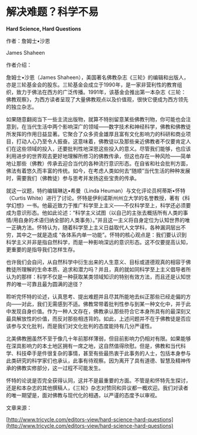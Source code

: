 # 解决难题？科学不易

**Hard Science, Hard Questions**

作者：詹姆士•沙恩

James Shaheen

作者介绍：

詹姆士•沙恩（James Shaheen），美国著名佛教杂志《三轮》的编辑和出版人，亦是三轮基金会的股东。三轮基金会成立于1990年，是一家非营利性的教育组织，致力于佛法在西方的广泛传播。1991年，该基金会推出第一本杂志《三轮：佛教观察》，为西方读者呈现了大量佛教观点以及价值观，很快它便成为西方领先的独立杂志。

如果随意翻阅当下一些主流出版物，就算不特别留意某些佛教刊物，你可能也会注意到，在当代生活中两个影响深广的领域——数字技术和神经科学，佛教和佛教徒所发挥的作用日益显著。它聚合了众多资金雄厚且富有文化影响力的科研和商业项目，打动人心乃至令人振奋。这意味着，佛教徒以及那些亲近佛教者不仅要肯定人们在这些领域的投入，还要批判性地深思这些投入的意义。尽管我们能够，也应该利用进步的世界观去更好地理解所修习的佛教传承，但这也存在一种风险——简单地让那些（佛教）传承去迎合当代的各种流行意识形态。在自省和社会批判方面，佛法有着悠久而丰富的传统。如今，在考虑人类如何去“随顺”当代生活的种种发展时，需要我们（佛教徒）参与思考并发扬这些宝贵的传承。

就这一议题，特约编辑琳达•希曼（Linda Heuman）与文化评论员柯蒂斯•怀特（Curtis White）进行了讨论。怀特是伊利诺斯州州立大学的名誉教授，著有《科学幻想》一书。他最近致力于推广科学至上主义——不仅科学至上，科学还必须要成为意识形态。他如此论述：“科学主义试图（以自己的主张去概括所有人类的事情/用自身的术语归纳全部的人类事务）。”并且这一主义将自身定位为认知世界的唯一正确方法。怀特认为，随着科学至上主义日益取代人文学科，各种漏洞层出不穷，其中之一就是造成 “各体系内单一功能”。怀特的核心观点是：我们要认识到科学主义并非是指自然科学，而是一种影响深远的意识形态。这不仅要提高认知，更重要的是指导我们怎样生存。

也许我们会自问，从自然科学中衍生出来的人生意义、目标或道德观真的相容于佛教徒所理解的生命本质、追求和潜力吗？并且，真的就如同科学至上主义倡导者所认为的那样：科学不仅是一种获取某类领域知识的特别有效方法，而且还是认知世界的唯一可靠且最为圆满的途径？

聆听完怀特的论述，认真思考、提出难题并且尽其所能地去纠正那些已经走偏的方向——对此，我们无需感到不适。佛教常带着批判性参与到某一种文化中，并于此中发现自身价值。作为一种人文存在，佛教承认那些符合它本身所具有的最深刻又最具解放性的价值，而反对那些相违背的。如此，上述问题并不在于佛教徒是否应该参与文化批判，而是我们对文化批判的态度能持有几分严谨性。

北美佛教圈虽然不至于像几十年前那样薄弱，但目前影响力仍相对有限。如果能够在深具影响力的本土地区拥有一席之地，这自然值得欣慰。但是，佛教和当代科学、科技牵手是件很复杂的事情，甚至有些最热衷于此事务的人士，包括本身参与此类研究的科学家们也承认，此事有待观察。因为离开了具有道德、智慧及精神传承的佛教实修部分，这一过程不可能发生。

怀特的论说是否完全获得认同，这并不是最重要的方面。不管是和怀特先生探讨，还是和本杂志的其他撰稿人，《三轮》杂志对赞同和异议都一概欢迎。我们对读者的唯一期望是，面对佛教与现代化的相遇，以严谨的态度予以审视。

文章来源：

[http://www.tricycle.com/editors-view/hard-science-hard-questions](http://www.tricycle.com/editors-view/hard-science-hard-questions)

